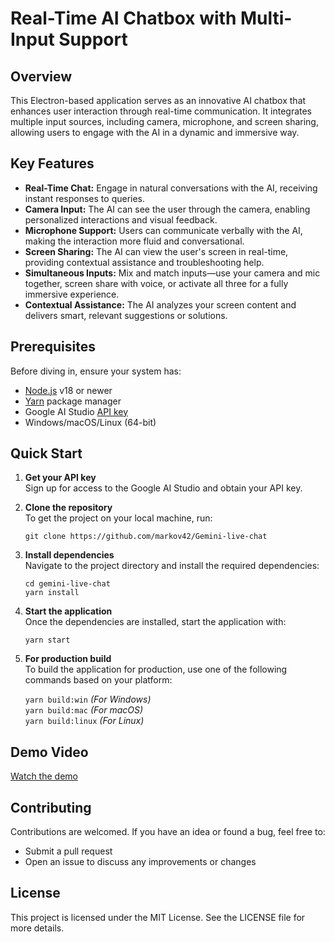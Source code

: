 # Real-Time AI Chatbox with Multi-Input Support

## Overview
This Electron-based application serves as an innovative AI chatbox that enhances user interaction through real-time communication. It integrates multiple input sources, including camera, microphone, and screen sharing, allowing users to engage with the AI in a dynamic and immersive way.

## Key Features
- **Real-Time Chat:** Engage in natural conversations with the AI, receiving instant responses to queries.
- **Camera Input:** The AI can see the user through the camera, enabling personalized interactions and visual feedback.
- **Microphone Support:** Users can communicate verbally with the AI, making the interaction more fluid and conversational.
- **Screen Sharing:** The AI can view the user's screen in real-time, providing contextual assistance and troubleshooting help.
- **Simultaneous Inputs:** Mix and match inputs—use your camera and mic together, screen share with voice, or activate all three for a fully immersive experience.  
- **Contextual Assistance:** The AI analyzes your screen content and delivers smart, relevant suggestions or solutions.  

## Prerequisites  
Before diving in, ensure your system has:  
- [Node.js](https://nodejs.org/) v18 or newer  
- [Yarn](https://yarnpkg.com/) package manager  
- Google AI Studio [API key](https://ai.google.dev/)  
- Windows/macOS/Linux (64-bit)  

## Quick Start

1. **Get your API key**  
   Sign up for access to the Google AI Studio and obtain your API key.

2. **Clone the repository**  
   To get the project on your local machine, run:

   `git clone https://github.com/markov42/Gemini-live-chat`

3. **Install dependencies**  
   Navigate to the project directory and install the required dependencies:

   `cd gemini-live-chat`   
   `yarn install`

4. **Start the application**  
   Once the dependencies are installed, start the application with:

   `yarn start`

5. **For production build**  
   To build the application for production, use one of the following commands based on your platform:

   `yarn build:win`  *(For Windows)*  
   `yarn build:mac`  *(For macOS)*  
   `yarn build:linux`  *(For Linux)*

## Demo Video
[Watch the demo](demo.mp4)

## Contributing
Contributions are welcomed. If you have an idea or found a bug, feel free to:
- Submit a pull request
- Open an issue to discuss any improvements or changes

## License
This project is licensed under the MIT License. See the LICENSE file for more details.

